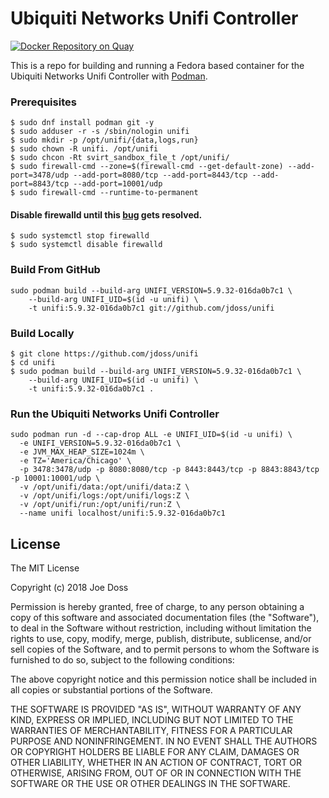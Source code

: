 # Ubiquiti Networks Unifi Controller

[![Docker Repository on Quay](https://quay.io/repository/jdoss/unifi/status "Docker Repository on Quay")](https://quay.io/repository/jdoss/unifi)

This is a repo for building and running a Fedora based container for the Ubiquiti Networks Unifi Controller with [Podman](https://github.com/projectatomic/libpod).

### Prerequisites

```
$ sudo dnf install podman git -y
$ sudo adduser -r -s /sbin/nologin unifi
$ sudo mkdir -p /opt/unifi/{data,logs,run}
$ sudo chown -R unifi. /opt/unifi
$ sudo chcon -Rt svirt_sandbox_file_t /opt/unifi/
$ sudo firewall-cmd --zone=$(firewall-cmd --get-default-zone) --add-port=3478/udp --add-port=8080/tcp --add-port=8443/tcp --add-port=8843/tcp --add-port=10001/udp
$ sudo firewall-cmd --runtime-to-permanent
```

#### Disable firewalld until this [bug](https://github.com/projectatomic/libpod/issues/348) gets resolved.
```
$ sudo systemctl stop firewalld
$ sudo systemctl disable firewalld
```

### Build From GitHub

```
sudo podman build --build-arg UNIFI_VERSION=5.9.32-016da0b7c1 \
    --build-arg UNIFI_UID=$(id -u unifi) \
    -t unifi:5.9.32-016da0b7c1 git://github.com/jdoss/unifi
```

### Build Locally

```
$ git clone https://github.com/jdoss/unifi
$ cd unifi
$ sudo podman build --build-arg UNIFI_VERSION=5.9.32-016da0b7c1 \
    --build-arg UNIFI_UID=$(id -u unifi) \
    -t unifi:5.9.32-016da0b7c1 .
```

### Run the Ubiquiti Networks Unifi Controller 

```
sudo podman run -d --cap-drop ALL -e UNIFI_UID=$(id -u unifi) \
  -e UNIFI_VERSION=5.9.32-016da0b7c1 \
  -e JVM_MAX_HEAP_SIZE=1024m \
  -e TZ='America/Chicago' \
  -p 3478:3478/udp -p 8080:8080/tcp -p 8443:8443/tcp -p 8843:8843/tcp -p 10001:10001/udp \
  -v /opt/unifi/data:/opt/unifi/data:Z \
  -v /opt/unifi/logs:/opt/unifi/logs:Z \
  -v /opt/unifi/run:/opt/unifi/run:Z \
  --name unifi localhost/unifi:5.9.32-016da0b7c1
```

## License

The MIT License

Copyright (c) 2018 Joe Doss

Permission is hereby granted, free of charge, to any person obtaining a copy
of this software and associated documentation files (the "Software"), to deal
in the Software without restriction, including without limitation the rights
to use, copy, modify, merge, publish, distribute, sublicense, and/or sell
copies of the Software, and to permit persons to whom the Software is
furnished to do so, subject to the following conditions:

The above copyright notice and this permission notice shall be included in
all copies or substantial portions of the Software.

THE SOFTWARE IS PROVIDED "AS IS", WITHOUT WARRANTY OF ANY KIND, EXPRESS OR
IMPLIED, INCLUDING BUT NOT LIMITED TO THE WARRANTIES OF MERCHANTABILITY,
FITNESS FOR A PARTICULAR PURPOSE AND NONINFRINGEMENT. IN NO EVENT SHALL THE
AUTHORS OR COPYRIGHT HOLDERS BE LIABLE FOR ANY CLAIM, DAMAGES OR OTHER
LIABILITY, WHETHER IN AN ACTION OF CONTRACT, TORT OR OTHERWISE, ARISING FROM,
OUT OF OR IN CONNECTION WITH THE SOFTWARE OR THE USE OR OTHER DEALINGS IN
THE SOFTWARE.
